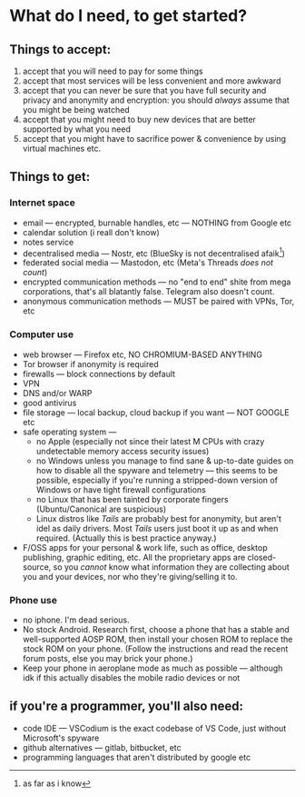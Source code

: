 # What do I need, to get started?

## Things to accept:

1. accept that you will need to pay for some things
2. accept that most services will be less convenient and more awkward
3. accept that you can never be sure that you have full security and privacy and anonymity and encryption: you should _always_ assume that you might be being watched
4. accept that you might need to buy new devices that are better supported by what you need
5. accept that you might have to sacrifice power & convenience by using virtual machines etc.

## Things to get:

### Internet space

* email — encrypted, burnable handles, etc — NOTHING from Google etc
* calendar solution (i reall don't know)
* notes service
* decentralised media — Nostr, etc (BlueSky is not decentralised afaik[^1])
* federated social media — Mastodon, etc (Meta's Threads _does not count_)
* encrypted communication methods — no "end to end" shite from mega corporations, that's all blatantly false. Telegram also doesn't count.
* anonymous communication methods — MUST be paired with VPNs, Tor, etc

### Computer use

* web browser — Firefox etc, NO CHROMIUM-BASED ANYTHING
* Tor browser if anonymity is required&#x20;
* firewalls — block connections by default&#x20;
* VPN&#x20;
* DNS and/or WARP&#x20;
* good antivirus&#x20;
* file storage — local backup, cloud backup if you want — NOT GOOGLE etc
* safe operating system —&#x20;
  * no Apple (especially not since their latest M CPUs with crazy undetectable memory access security issues)
  * no Windows unless you manage to find sane & up-to-date guides on how to disable all the spyware and telemetry — this seems to be possible, especially if you're running a stripped-down version of Windows or have tight firewall configurations
  * no Linux that has been tainted by corporate fingers (Ubuntu/Canonical are suspicious)&#x20;
  * Linux distros like _Tails_ are probably best for anonymity, but aren't idel as daily drivers. Most _Tails_ users just boot it up as and when required. (Actually this is best practice anyway.)&#x20;
* F/OSS apps for your personal & work life, such as office, desktop publishing, graphic editing, etc. All the proprietary apps are closed-source, so you _cannot_ know what information they are collecting about you and your devices, nor who they're giving/selling it to.

### Phone use

* no iphone. I'm dead serious.
* No stock Android. Research first, choose a phone that has a stable and well-supported AOSP ROM, then install your chosen ROM to replace the stock ROM on your phone. (Follow the instructions and read the recent forum posts, else you may brick your phone.)&#x20;
* Keep your phone in aeroplane mode as much as possible — although idk if this actually disables the mobile radio devices or not

## if you're a programmer, you'll also need:

* code IDE — VSCodium is the exact codebase of VS Code, just without Microsoft's spyware
* github alternatives — gitlab, bitbucket, etc
* programming languages that aren't distributed by google etc

[^1]: as far as i know
